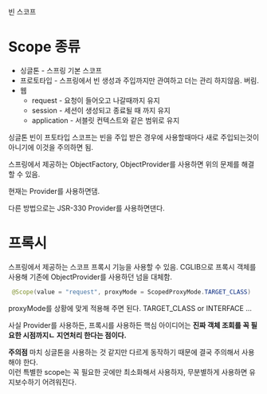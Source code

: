 빈  스코프

# Scope 종류

- 싱글톤 - 스프링 기본 스코프
- 프로토타입 - 스프링에서 빈 생성과 주입까지만 관여하고 더는 관리 하지않음. 버림.
- 웹
  - request - 요청이 들어오고 나갈때까지 유지
  - session - 세션이 생성되고 종료될 때 까지 유지
  - application - 서블릿 컨텍스트와 같은 범위로 유지

싱글톤 빈이 프토타입 스코프는 빈을 주입 받은 경우에 사용할때마다 새로 주입되는것이아니기에 이것을 주의하면 됨.

스프링에서 제공하는 ObjectFactory, ObjectProvider를 사용하면 위의 문제를 해결할 수 있음.

현재는 Provider를 사용하면댐.

다른 방법으로는 JSR-330 Provider를 사용하면댄다.

# 프록시
스프링에서 제공하는 스코프 프록시 기능을 사용할 수 있음.
CGLIB으로 프록시 객체를 사용해 기존에 ObjectProvider를 사용하던 넘을 대체함.

```java
 @Scope(value = "request", proxyMode = ScopedProxyMode.TARGET_CLASS)
```

proxyMode를 상황에 맞게 적용해 주면 된다. TARGET_CLASS or INTERFACE ...

사실 Provider를 사용하든, 프록시를 사용하든 핵심 아이디어는 **진짜 객체 조회를 꼭 필요한 시점까지ㄴ 지연처리 한다는 점이다.**

**주의점**
마치 싱글톤을 사용하는 것 같지만 다르게 동작하기 때문에 결국 주의해서 사용해야 한다.  
이런 특별한 scope는 꼭 필요한 곳에만 최소화해서 사용하자, 무분별하게 사용하면 유지보수하기 어려워진다.
